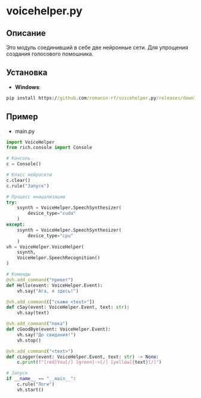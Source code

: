 # voicehelper.py
## Описание
Это модуль соединивший в себе две нейронные сети. Для упрощения создания голосового помошника.
## Установка
- **Windows**:
```cmd
pip install https://github.com/romanin-rf/voicehelper.py/releases/download/v0.1.2.1/voicehelper.py-0.1.2.1-py39-none-win_amd64.whl
```
## Пример
- main.py
```python
import VoiceHelper
from rich.console import Console

# Консоль
c = Console()

# Класс нейросети
c.clear()
c.rule("Запуск")

# Процесс иницализации
try:
    ssynth = VoiceHelper.SpeechSynthesizer(
        device_type="cuda"
    )
except:
    ssynth = VoiceHelper.SpeechSynthesizer(
        device_type="cpu"
    )
vh = VoiceHelper.VoiceHelper(
    ssynth,
    VoiceHelper.SpeechRecognition()
)

# Команды
@vh.add_command("привет")
def Hello(event: VoiceHelper.Event):
    vh.say("Ага, я здесь!")

@vh.add_command(["скажи <text>"])
def cSay(event: VoiceHelper.Event, text: str):
    vh.say(text)

@vh.add_command("пока")
def cGoodBye(event: VoiceHelper.Event):
    vh.say("До свидания!")
    vh.stop()

@vh.add_command("<text>")
def cLogger(event: VoiceHelper.Event, text: str) -> None:
    c.print(f"[red]You[/] [green]->[/] [yellow]{text}[/]")

# Запуск
if __name__ == "__main__":
    c.rule("Логи")
    vh.start()
```
